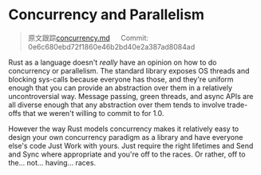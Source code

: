 # Concurrency and Parallelism

> 原文跟踪[concurrency.md](https://github.com/rust-lang-nursery/nomicon/blob/master/src/concurrency.md) &emsp; Commit: 0e6c680ebd72f1860e46b2bd40e2a387ad8084ad

Rust as a language doesn't *really* have an opinion on how to do concurrency or
parallelism. The standard library exposes OS threads and blocking sys-calls
because everyone has those, and they're uniform enough that you can provide
an abstraction over them in a relatively uncontroversial way. Message passing,
green threads, and async APIs are all diverse enough that any abstraction over
them tends to involve trade-offs that we weren't willing to commit to for 1.0.

However the way Rust models concurrency makes it relatively easy to design your own
concurrency paradigm as a library and have everyone else's code Just Work
with yours. Just require the right lifetimes and Send and Sync where appropriate
and you're off to the races. Or rather, off to the... not... having... races.
